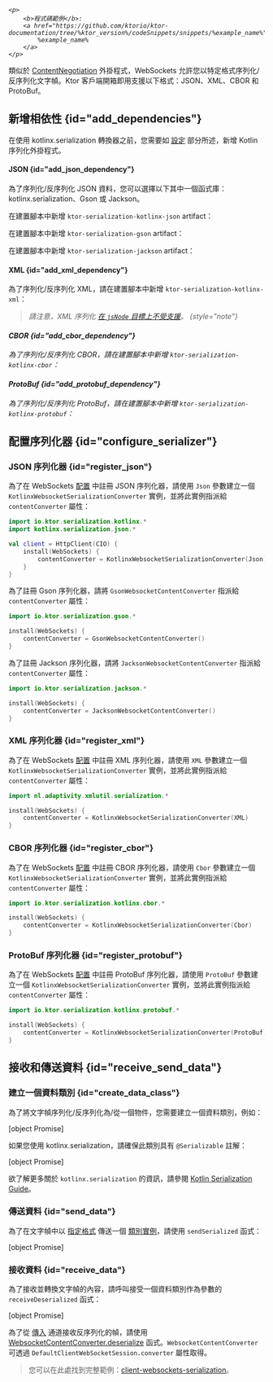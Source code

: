 [//]: # (title: Ktor 客戶端的 WebSockets 序列化)

<show-structure for="chapter" depth="2"/>

<tldr>
<var name="example_name" value="client-websockets-serialization"/>

    <p>
        <b>程式碼範例</b>:
        <a href="https://github.com/ktorio/ktor-documentation/tree/%ktor_version%/codeSnippets/snippets/%example_name%">
            %example_name%
        </a>
    </p>
    
</tldr>

類似於 [ContentNegotiation](client-serialization.md) 外掛程式，WebSockets 允許您以特定格式序列化/反序列化文字幀。Ktor 客戶端開箱即用支援以下格式：JSON、XML、CBOR 和 ProtoBuf。

## 新增相依性 {id="add_dependencies"}

<snippet id="add_serialization_dependency">

在使用 kotlinx.serialization 轉換器之前，您需要如 [設定](https://github.com/Kotlin/kotlinx.serialization#setup) 部分所述，新增 Kotlin 序列化外掛程式。

#### JSON {id="add_json_dependency"}

為了序列化/反序列化 JSON 資料，您可以選擇以下其中一個函式庫：kotlinx.serialization、Gson 或 Jackson。

<tabs group="json-libraries">
<tab title="kotlinx.serialization" group-key="kotlinx">

在建置腳本中新增 `ktor-serialization-kotlinx-json` artifact：

<var name="artifact_name" value="ktor-serialization-kotlinx-json"/>
<include from="lib.topic" element-id="add_ktor_artifact"/>

</tab>
<tab title="Gson" group-key="gson">

在建置腳本中新增 `ktor-serialization-gson` artifact：

<var name="artifact_name" value="ktor-serialization-gson"/>
<include from="lib.topic" element-id="add_ktor_artifact"/>

</tab>
<tab title="Jackson" group-key="jackson">

在建置腳本中新增 `ktor-serialization-jackson` artifact：

<var name="artifact_name" value="ktor-serialization-jackson"/>
<include from="lib.topic" element-id="add_ktor_artifact"/>

</tab>
</tabs>

#### XML {id="add_xml_dependency"}

為了序列化/反序列化 XML，請在建置腳本中新增 `ktor-serialization-kotlinx-xml`：

<var name="artifact_name" value="ktor-serialization-kotlinx-xml"/>
<include from="lib.topic" element-id="add_ktor_artifact"/>

> 請注意，XML 序列化 [在 `jsNode` 目標上不受支援](https://github.com/pdvrieze/xmlutil/issues/83)。
{style="note"}

#### CBOR {id="add_cbor_dependency"}

為了序列化/反序列化 CBOR，請在建置腳本中新增 `ktor-serialization-kotlinx-cbor`：

<var name="artifact_name" value="ktor-serialization-kotlinx-cbor"/>
<include from="lib.topic" element-id="add_ktor_artifact"/>

#### ProtoBuf {id="add_protobuf_dependency"}

為了序列化/反序列化 ProtoBuf，請在建置腳本中新增 `ktor-serialization-kotlinx-protobuf`：

<var name="artifact_name" value="ktor-serialization-kotlinx-protobuf"/>
<include from="lib.topic" element-id="add_ktor_artifact"/>

</snippet>

## 配置序列化器 {id="configure_serializer"}

### JSON 序列化器 {id="register_json"}

<tabs group="json-libraries">
<tab title="kotlinx.serialization" group-key="kotlinx">

為了在 WebSockets [配置](client-websockets.topic#install_plugin) 中註冊 JSON 序列化器，請使用 `Json` 參數建立一個 `KotlinxWebsocketSerializationConverter` 實例，並將此實例指派給 `contentConverter` 屬性：

```kotlin
import io.ktor.serialization.kotlinx.*
import kotlinx.serialization.json.*

val client = HttpClient(CIO) {
    install(WebSockets) {
        contentConverter = KotlinxWebsocketSerializationConverter(Json)
    }
}
```

</tab>
<tab title="Gson" group-key="gson">

為了註冊 Gson 序列化器，請將 `GsonWebsocketContentConverter` 指派給 `contentConverter` 屬性：

```kotlin
import io.ktor.serialization.gson.*

install(WebSockets) {
    contentConverter = GsonWebsocketContentConverter()
}
```

</tab>
<tab title="Jackson" group-key="jackson">

為了註冊 Jackson 序列化器，請將 `JacksonWebsocketContentConverter` 指派給 `contentConverter` 屬性：

```kotlin
import io.ktor.serialization.jackson.*

install(WebSockets) {
    contentConverter = JacksonWebsocketContentConverter()
}
```

</tab>
</tabs>

### XML 序列化器 {id="register_xml"}

為了在 WebSockets [配置](client-websockets.topic#install_plugin) 中註冊 XML 序列化器，請使用 `XML` 參數建立一個 `KotlinxWebsocketSerializationConverter` 實例，並將此實例指派給 `contentConverter` 屬性：

```kotlin
import nl.adaptivity.xmlutil.serialization.*

install(WebSockets) {
    contentConverter = KotlinxWebsocketSerializationConverter(XML)
}
```

### CBOR 序列化器 {id="register_cbor"}
為了在 WebSockets [配置](client-websockets.topic#install_plugin) 中註冊 CBOR 序列化器，請使用 `Cbor` 參數建立一個 `KotlinxWebsocketSerializationConverter` 實例，並將此實例指派給 `contentConverter` 屬性：

```kotlin
import io.ktor.serialization.kotlinx.cbor.*

install(WebSockets) {
    contentConverter = KotlinxWebsocketSerializationConverter(Cbor)
}
```

### ProtoBuf 序列化器 {id="register_protobuf"}
為了在 WebSockets [配置](client-websockets.topic#install_plugin) 中註冊 ProtoBuf 序列化器，請使用 `ProtoBuf` 參數建立一個 `KotlinxWebsocketSerializationConverter` 實例，並將此實例指派給 `contentConverter` 屬性：

```kotlin
import io.ktor.serialization.kotlinx.protobuf.*

install(WebSockets) {
    contentConverter = KotlinxWebsocketSerializationConverter(ProtoBuf)
}
```

## 接收和傳送資料 {id="receive_send_data"}
### 建立一個資料類別 {id="create_data_class"}

為了將文字幀序列化/反序列化為/從一個物件，您需要建立一個資料類別，例如：

[object Promise]

如果您使用 kotlinx.serialization，請確保此類別具有 `@Serializable` 註解：

[object Promise]

欲了解更多關於 `kotlinx.serialization` 的資訊，請參閱 [Kotlin Serialization Guide](https://github.com/Kotlin/kotlinx.serialization/blob/master/docs/serialization-guide.md)。

### 傳送資料 {id="send_data"}

為了在文字幀中以 [指定格式](#configure_serializer) 傳送一個 [類別實例](#create_data_class)，請使用 `sendSerialized` 函式：

[object Promise]

### 接收資料 {id="receive_data"}

為了接收並轉換文字幀的內容，請呼叫接受一個資料類別作為參數的 `receiveDeserialized` 函式：

[object Promise]

為了從 [傳入](client-websockets.topic#incoming) 通道接收反序列化的幀，請使用 [WebsocketContentConverter.deserialize](https://api.ktor.io/ktor-shared/ktor-serialization/io.ktor.serialization/-websocket-content-converter/deserialize.html) 函式。`WebsocketContentConverter` 可透過 `DefaultClientWebSocketSession.converter` 屬性取得。

> 您可以在此處找到完整範例：[client-websockets-serialization](https://github.com/ktorio/ktor-documentation/tree/%ktor_version%/codeSnippets/snippets/client-websockets-serialization)。